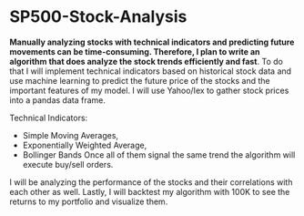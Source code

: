 # SP500-Stock-Analysis
**Manually analyzing stocks with technical indicators and predicting future movements can be time-consuming. Therefore, I plan to write an algorithm that does analyze the stock trends efficiently and fast**. 
To do that I will implement technical indicators based on historical stock data and use machine learning to predict the future price of the stocks and the important features of my model. I will use Yahoo/Iex to gather stock prices into a pandas data frame. 

 Technical Indicators:
- Simple Moving Averages, 
- Exponentially Weighted Average,
- Bollinger Bands 
 Once all of them signal the same trend the algorithm will execute buy/sell orders. 

I will be analyzing the performance of the stocks and their correlations with each other as well. Lastly, I will backtest my algorithm with 100K  to see the returns to my portfolio and visualize them.
